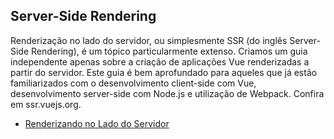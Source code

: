 ## Server-Side Rendering

Renderização no lado do servidor, ou simplesmente SSR (do inglês Server-Side Rendering), é um tópico particularmente extenso. Criamos um guia independente apenas sobre a criação de aplicações Vue renderizadas a partir do servidor. Este guia é bem aprofundado para aqueles que já estão familiarizados com o desenvolvimento client-side com Vue, desenvolvimento server-side com Node.js e utilização de Webpack. Confira em ssr.vuejs.org.

- [Renderizando no Lado do Servidor](https://br.vuejs.org/v2/guide/ssr.html)

